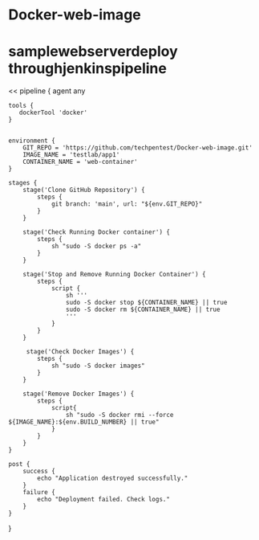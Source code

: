 # Docker-web-image
# sample web server deploy through jenkins pipeline 
<<
pipeline {
    agent any

    tools {
       dockerTool 'docker'
    }


    environment {
        GIT_REPO = 'https://github.com/techpentest/Docker-web-image.git'
        IMAGE_NAME = 'testlab/app1'
        CONTAINER_NAME = 'web-container'
    }

    stages {
        stage('Clone GitHub Repository') {
            steps {
                git branch: 'main', url: "${env.GIT_REPO}"
            }
        }
        
        stage('Check Running Docker container') {
            steps {
                sh "sudo -S docker ps -a"
            }
        }

        stage('Stop and Remove Running Docker Container') {
            steps {
                script {
                    sh '''
                    sudo -S docker stop ${CONTAINER_NAME} || true
                    sudo -S docker rm ${CONTAINER_NAME} || true
                    '''
                }
            }
        }
        
         stage('Check Docker Images') {
            steps {
                sh "sudo -S docker images"
            }
        }
        
        stage('Remove Docker Images') {
            steps {
                script{
                    sh "sudo -S docker rmi --force ${IMAGE_NAME}:${env.BUILD_NUMBER} || true"
                }
            }
        }
    }

    post {
        success {
            echo "Application destroyed successfully."
        }
        failure {
            echo "Deployment failed. Check logs."
        }
    }
}

>>

 
 
